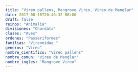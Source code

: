 ```yaml
---
title: "Vireo pallens, Mangrove Vireo, Vireo de Manglar"
date: 2017-08-18T20:46:32-06:00
draft: false
reinos: "Animalia"
divisiones: "Chordata"
clases: "Aves"
ordenes: "Passeriformes"
familias: "Vireonidae "
generos: "Vireo"
nombre_cientifico: "Vireo pallens"
nombre_comun: "Vireo de Manglar"
nombre_ingles: "Mangrove Vireo"
---
```

